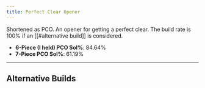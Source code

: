 ```yaml
---
title: Perfect Clear Opener
---
```

Shortened as PCO. An opener for getting a perfect clear. The build rate is 100% if an [[#alternative build]] is considered.
- **6-Piece (I held) PCO Sol%**: 84.64%
- **7-Piece PCO Sol%**: 61.19%
___
## Alternative Builds
